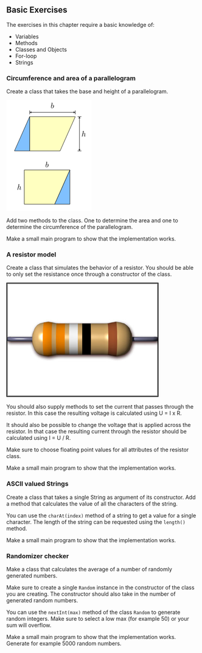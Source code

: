 ## Basic Exercises

The exercises in this chapter require a basic knowledge of:

* Variables
* Methods
* Classes and Objects
* For-loop
* Strings

### Circumference and area of a parallelogram

Create a class that takes the base and height of a parallelogram.

![Parallelogram](img/parallelogram.png)

Add two methods to the class. One to determine the area and one to determine the circumference of the parallelogram.

Make a small main program to show that the implementation works.

### A resistor model

Create a class that simulates the behavior of a resistor. You should be able
to only set the resistance once through a constructor of the class.

![Resistor](img/resistor.jpg)

You should also supply methods to set the current that passes through the resistor.
In this case the resulting voltage is calculated using U = I x R.

It should also be possible to change the voltage that is applied across the resistor.
In that case the resulting current through the resistor should be calculated using
I = U / R.

Make sure to choose floating point values for all attributes of the resistor class.

Make a small main program to show that the implementation works.

### ASCII valued Strings

Create a class that takes a single String as argument of its constructor.
Add a method that calculates the value of all the characters of the string.

You can use the `charAt(index)` method of a string to get a value for a single character.
The length of the string can be requested using the `length()` method.

Make a small main program to show that the implementation works.

### Randomizer checker

Make a class that calculates the average of a number of randomly generated numbers.

Make sure to create a single `Random` instance in the constructor of the class you are
creating. The constructor should also take in the number of generated random numbers.

You can use the `nextInt(max)` method of the class `Random` to generate random integers.
Make sure to select a low max (for example 50) or your sum will overflow.

Make a small main program to show that the implementation works. Generate for example 5000 random numbers.
